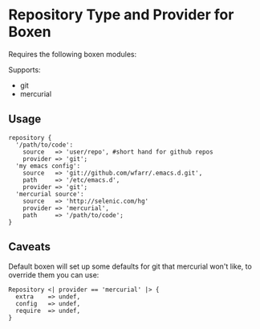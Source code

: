 # Repository Type and Provider for Boxen

Requires the following boxen modules:

Supports:

* git
* mercurial

## Usage

```puppet
repository {
  '/path/to/code':
    source   => 'user/repo', #short hand for github repos
    provider => 'git';
  'my emacs config':
    source   => 'git://github.com/wfarr/.emacs.d.git',
    path     => '/etc/emacs.d',
    provider => 'git';
  'mercurial source':
    source   => 'http://selenic.com/hg'
    provider => 'mercurial',
    path     => '/path/to/code';
}
```

## Caveats

Default boxen will set up some defaults for git that mercurial won't like,
to override them you can use:

```puppet
Repository <| provider == 'mercurial' |> {
  extra    => undef,
  config   => undef,
  require  => undef,
}
```

